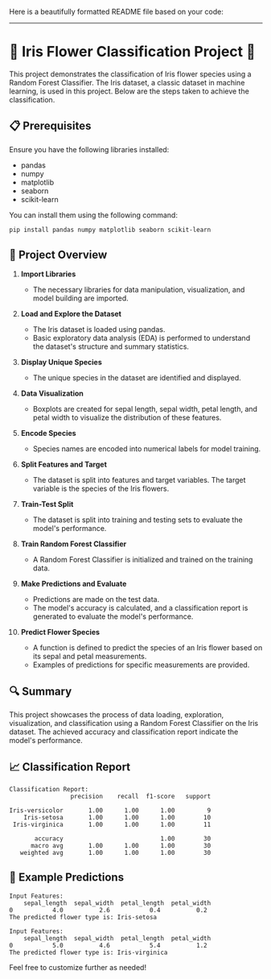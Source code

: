 Here is a beautifully formatted README file based on your code:

---

# 🌸 Iris Flower Classification Project 🌸

This project demonstrates the classification of Iris flower species using a Random Forest Classifier. The Iris dataset, a classic dataset in machine learning, is used in this project. Below are the steps taken to achieve the classification.

## 📋 Prerequisites

Ensure you have the following libraries installed:

- pandas
- numpy
- matplotlib
- seaborn
- scikit-learn

You can install them using the following command:

```bash
pip install pandas numpy matplotlib seaborn scikit-learn
```

## 📄 Project Overview

1. **Import Libraries**

   - The necessary libraries for data manipulation, visualization, and model building are imported.
2. **Load and Explore the Dataset**

   - The Iris dataset is loaded using pandas.
   - Basic exploratory data analysis (EDA) is performed to understand the dataset's structure and summary statistics.
3. **Display Unique Species**

   - The unique species in the dataset are identified and displayed.
4. **Data Visualization**

   - Boxplots are created for sepal length, sepal width, petal length, and petal width to visualize the distribution of these features.
5. **Encode Species**

   - Species names are encoded into numerical labels for model training.
6. **Split Features and Target**

   - The dataset is split into features and target variables. The target variable is the species of the Iris flowers.
7. **Train-Test Split**

   - The dataset is split into training and testing sets to evaluate the model's performance.
8. **Train Random Forest Classifier**

   - A Random Forest Classifier is initialized and trained on the training data.
9. **Make Predictions and Evaluate**

   - Predictions are made on the test data.
   - The model's accuracy is calculated, and a classification report is generated to evaluate the model's performance.
10. **Predict Flower Species**

    - A function is defined to predict the species of an Iris flower based on its sepal and petal measurements.
    - Examples of predictions for specific measurements are provided.

## 🔍 Summary

This project showcases the process of data loading, exploration, visualization, and classification using a Random Forest Classifier on the Iris dataset. The achieved accuracy and classification report indicate the model's performance.

## 📈 Classification Report

```plaintext
Classification Report:
                 precision    recall  f1-score   support

Iris-versicolor       1.00      1.00      1.00         9
    Iris-setosa       1.00      1.00      1.00        10
 Iris-virginica       1.00      1.00      1.00        11

       accuracy                           1.00        30
      macro avg       1.00      1.00      1.00        30
   weighted avg       1.00      1.00      1.00        30
```

## 🌼 Example Predictions

```plaintext
Input Features:  
    sepal_length  sepal_width  petal_length  petal_width
0           4.0          2.6           0.4          0.2
The predicted flower type is: Iris-setosa

Input Features:  
    sepal_length  sepal_width  petal_length  petal_width
0           5.0          4.6           5.4          1.2
The predicted flower type is: Iris-virginica
```

Feel free to customize further as needed!
